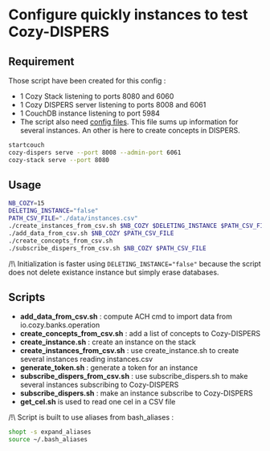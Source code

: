 # Configure quickly instances to test Cozy-DISPERS

## Requirement

Those script have been created for this config :

- 1 Cozy Stack listening to ports 8080 and 6060
- 1 Cozy DISPERS server listening to ports 8008 and 6061
- 1 CouchDB instance listening to port 5984
- The script also need [config files](./data/instances.csv). This file sums up information for several instances. An other is here to create concepts in DISPERS.

```bash
startcouch
cozy-dispers serve --port 8008 --admin-port 6061
cozy-stack serve --port 8080
```

## Usage

```bash
NB_COZY=15
DELETING_INSTANCE="false"
PATH_CSV_FILE="./data/instances.csv"
./create_instances_from_csv.sh $NB_COZY $DELETING_INSTANCE $PATH_CSV_FILE
./add_data_from_csv.sh $NB_COZY $PATH_CSV_FILE
./create_concepts_from_csv.sh
./subscribe_dispers_from_csv.sh $NB_COZY $PATH_CSV_FILE
```

/!\ Initialization is faster using ```DELETING_INSTANCE="false"``` because the script does not delete existance instance but simply erase databases.

## Scripts

- **add_data_from_csv.sh** : compute ACH cmd to import data from io.cozy.banks.operation
- **create_concepts_from_csv.sh** : add a list of concepts to Cozy-DISPERS
- **create_instance.sh** : create an instance on the stack
- **create_instances_from_csv.sh** : use create_instance.sh to create several instances reading instances.csv
- **generate_token.sh** : generate a token for an instance
- **subscribe_dispers_from_csv.sh** : use subscribe_dispers.sh to make several instances subscribing to Cozy-DISPERS
- **subscribe_dispers.sh** : make an instance subscribe to Cozy-DISPERS
- **get_cel.sh** is used to read one cel in a CSV file

/!\ Script is built to use aliases from bash_aliases :

```bash
shopt -s expand_aliases
source ~/.bash_aliases
```
